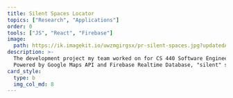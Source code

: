 ```yaml
---
title: Silent Spaces Locator
topics: ["Research", "Applications"]
order: 0
tools: ["JS", "React", "Firebase"]
image:
  path: https://ik.imagekit.io/uwzmgirgsx/pr-silent-spaces.jpg?updatedAt=1742536445478
description: >- 
  The development project my team worked on for CS 440 Software Engineering I. An application created to post, rate, and detail various study locations across campus through a social network.
  Powered by Google Maps API and Firebase Realtime Database, "silent" spaces are easily located and can be rated depending on accessibility and accommodations.
card_style:
  type: b
  img_col_md: 8
---
```


